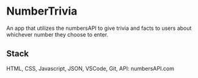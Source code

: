 # NumberTrivia 

An app that utilizes the numbersAPI to give trivia and facts to users about whichever number they choose to enter. 

## Stack

HTML, CSS, Javascript, JSON, VSCode, Git, API: numbersAPI.com 
